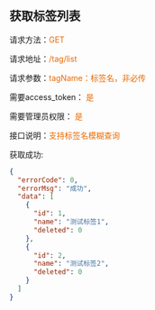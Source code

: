 ## 获取标签列表

<p>请求方法：<span style="color:#e96900">GET</p>
<p>请求地址：<span style="color:#e96900">/tag/list</span></p>
<p>请求参数：<span style="color:#e96900">tagName：标签名，非必传</span></p>
<p>需要access_token： <span style="color:#e96900">是</span></p>
<p>需要管理员权限： <span style="color:#e96900">是</span></p>

<p>接口说明：<span style="color:#e96900">支持标签名模糊查询</span></p>

获取成功:
```json
{
  "errorCode": 0,
  "errorMsg": "成功",
  "data": [
    {
      "id": 1,
      "name": "测试标签1",
      "deleted": 0
    },
    {
      "id": 2,
      "name": "测试标签2",
      "deleted": 0
    }
  ]
}
```